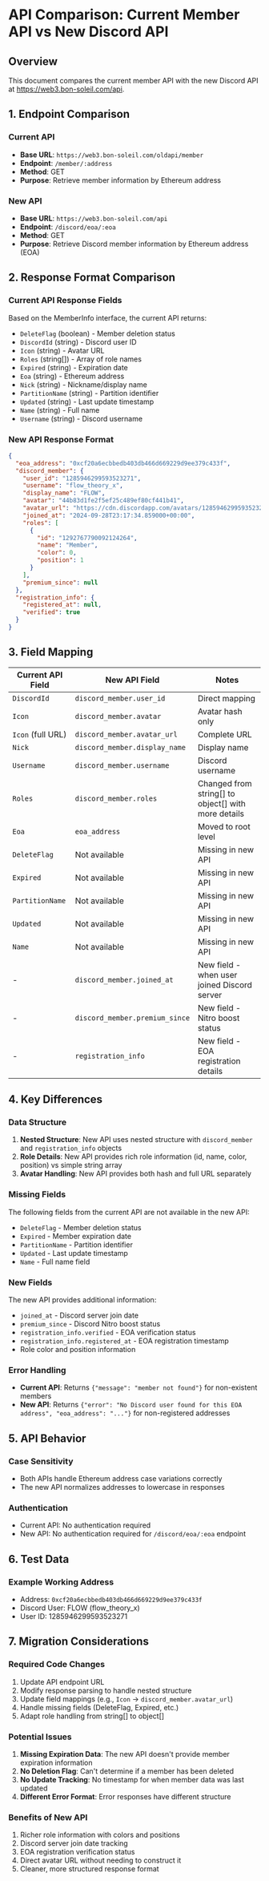 # API Comparison: Current Member API vs New Discord API

## Overview

This document compares the current member API with the new Discord API at https://web3.bon-soleil.com/api.

## 1. Endpoint Comparison

### Current API

- **Base URL**: `https://web3.bon-soleil.com/oldapi/member`
- **Endpoint**: `/member/:address`
- **Method**: GET
- **Purpose**: Retrieve member information by Ethereum address

### New API

- **Base URL**: `https://web3.bon-soleil.com/api`
- **Endpoint**: `/discord/eoa/:eoa`
- **Method**: GET
- **Purpose**: Retrieve Discord member information by Ethereum address (EOA)

## 2. Response Format Comparison

### Current API Response Fields

Based on the MemberInfo interface, the current API returns:

- `DeleteFlag` (boolean) - Member deletion status
- `DiscordId` (string) - Discord user ID
- `Icon` (string) - Avatar URL
- `Roles` (string[]) - Array of role names
- `Expired` (string) - Expiration date
- `Eoa` (string) - Ethereum address
- `Nick` (string) - Nickname/display name
- `PartitionName` (string) - Partition identifier
- `Updated` (string) - Last update timestamp
- `Name` (string) - Full name
- `Username` (string) - Discord username

### New API Response Format

```json
{
  "eoa_address": "0xcf20a6ecbbedb403db466d669229d9ee379c433f",
  "discord_member": {
    "user_id": "1285946299593523271",
    "username": "flow_theory_x",
    "display_name": "FLOW",
    "avatar": "44b83d1fe2f5ef25c489ef80cf441b41",
    "avatar_url": "https://cdn.discordapp.com/avatars/1285946299593523271/44b83d1fe2f5ef25c489ef80cf441b41.png",
    "joined_at": "2024-09-28T23:17:34.859000+00:00",
    "roles": [
      {
        "id": "1292767790092124264",
        "name": "Member",
        "color": 0,
        "position": 1
      }
    ],
    "premium_since": null
  },
  "registration_info": {
    "registered_at": null,
    "verified": true
  }
}
```

## 3. Field Mapping

| Current API Field | New API Field                  | Notes                                               |
| ----------------- | ------------------------------ | --------------------------------------------------- |
| `DiscordId`       | `discord_member.user_id`       | Direct mapping                                      |
| `Icon`            | `discord_member.avatar`        | Avatar hash only                                    |
| `Icon` (full URL) | `discord_member.avatar_url`    | Complete URL                                        |
| `Nick`            | `discord_member.display_name`  | Display name                                        |
| `Username`        | `discord_member.username`      | Discord username                                    |
| `Roles`           | `discord_member.roles`         | Changed from string[] to object[] with more details |
| `Eoa`             | `eoa_address`                  | Moved to root level                                 |
| `DeleteFlag`      | Not available                  | Missing in new API                                  |
| `Expired`         | Not available                  | Missing in new API                                  |
| `PartitionName`   | Not available                  | Missing in new API                                  |
| `Updated`         | Not available                  | Missing in new API                                  |
| `Name`            | Not available                  | Missing in new API                                  |
| -                 | `discord_member.joined_at`     | New field - when user joined Discord server         |
| -                 | `discord_member.premium_since` | New field - Nitro boost status                      |
| -                 | `registration_info`            | New field - EOA registration details                |

## 4. Key Differences

### Data Structure

1. **Nested Structure**: New API uses nested structure with `discord_member` and `registration_info` objects
2. **Role Details**: New API provides rich role information (id, name, color, position) vs simple string array
3. **Avatar Handling**: New API provides both hash and full URL separately

### Missing Fields

The following fields from the current API are not available in the new API:

- `DeleteFlag` - Member deletion status
- `Expired` - Member expiration date
- `PartitionName` - Partition identifier
- `Updated` - Last update timestamp
- `Name` - Full name field

### New Fields

The new API provides additional information:

- `joined_at` - Discord server join date
- `premium_since` - Discord Nitro boost status
- `registration_info.verified` - EOA verification status
- `registration_info.registered_at` - EOA registration timestamp
- Role color and position information

### Error Handling

- **Current API**: Returns `{"message": "member not found"}` for non-existent members
- **New API**: Returns `{"error": "No Discord user found for this EOA address", "eoa_address": "..."}` for non-registered addresses

## 5. API Behavior

### Case Sensitivity

- Both APIs handle Ethereum address case variations correctly
- The new API normalizes addresses to lowercase in responses

### Authentication

- Current API: No authentication required
- New API: No authentication required for `/discord/eoa/:eoa` endpoint

## 6. Test Data

### Example Working Address

- Address: `0xcf20a6ecbbedb403db466d669229d9ee379c433f`
- Discord User: FLOW (flow_theory_x)
- User ID: 1285946299593523271

## 7. Migration Considerations

### Required Code Changes

1. Update API endpoint URL
2. Modify response parsing to handle nested structure
3. Update field mappings (e.g., `Icon` → `discord_member.avatar_url`)
4. Handle missing fields (DeleteFlag, Expired, etc.)
5. Adapt role handling from string[] to object[]

### Potential Issues

1. **Missing Expiration Data**: The new API doesn't provide member expiration information
2. **No Deletion Flag**: Can't determine if a member has been deleted
3. **No Update Tracking**: No timestamp for when member data was last updated
4. **Different Error Format**: Error responses have different structure

### Benefits of New API

1. Richer role information with colors and positions
2. Discord server join date tracking
3. EOA registration verification status
4. Direct avatar URL without needing to construct it
5. Cleaner, more structured response format

